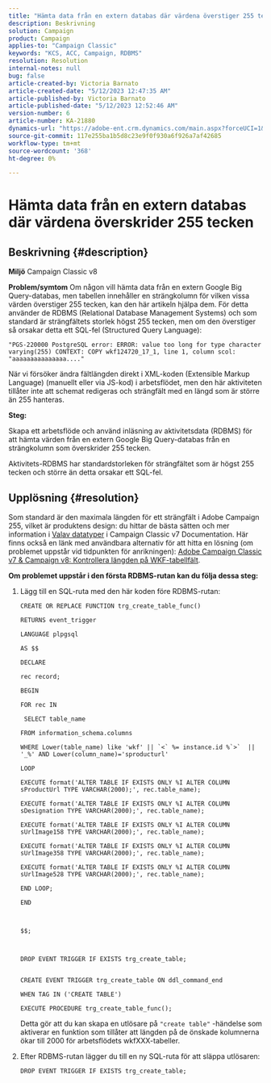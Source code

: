 ```yaml
---
title: "Hämta data från en extern databas där värdena överstiger 255 tecken"
description: Beskrivning
solution: Campaign
product: Campaign
applies-to: "Campaign Classic"
keywords: "KCS, ACC, Campaign, RDBMS"
resolution: Resolution
internal-notes: null
bug: false
article-created-by: Victoria Barnato
article-created-date: "5/12/2023 12:47:35 AM"
article-published-by: Victoria Barnato
article-published-date: "5/12/2023 12:52:46 AM"
version-number: 6
article-number: KA-21880
dynamics-url: "https://adobe-ent.crm.dynamics.com/main.aspx?forceUCI=1&pagetype=entityrecord&etn=knowledgearticle&id=079d8f90-5ef0-ed11-8849-6045bd006268"
source-git-commit: 117e255ba1b5d8c23e9f0f930a6f926a7af42685
workflow-type: tm+mt
source-wordcount: '368'
ht-degree: 0%

---
```


# Hämta data från en extern databas där värdena överskrider 255 tecken

## Beskrivning {#description}


<b>Miljö</b>
Campaign Classic v8

<b>Problem/symtom</b>
Om någon vill hämta data från en extern Google Big Query-databas, men tabellen innehåller en strängkolumn för vilken vissa värden överstiger 255 tecken, kan den här artikeln hjälpa dem. För detta använder de RDBMS (Relational Database Management Systems) och som standard är strängfältets storlek högst 255 tecken, men om den överstiger så orsakar detta ett SQL-fel (Structured Query Language):

`"PGS-220000 PostgreSQL error: ERROR: value too long for type character varying(255) CONTEXT: COPY wkf124720_17_1, line 1, column scol: "aaaaaaaaaaaaaaa...."`



När vi försöker ändra fältlängden direkt i XML-koden (Extensible Markup Language) (manuellt eller via JS-kod) i arbetsflödet, men den här aktiviteten tillåter inte att schemat redigeras och strängfält med en längd som är större än 255 hanteras.



<b>Steg:</b>

Skapa ett arbetsflöde och använd inläsning av aktivitetsdata (RDBMS) för att hämta värden från en extern Google Big Query-databas från en strängkolumn som överskrider 255 tecken.

Aktivitets-RDBMS har standardstorleken för strängfältet som är högst 255 tecken och större än detta orsakar ett SQL-fel.


## Upplösning {#resolution}


Som standard är den maximala längden för ett strängfält i Adobe Campaign 255, vilket är produktens design: du hittar de bästa sätten och mer information i [Val](https://experienceleague.adobe.com/docs/campaign-classic/using/configuring-campaign-classic/data-model/data-model-best-practices.html?lang=en#data-types)[av data](https://experienceleague.adobe.com/docs/campaign-classic/using/configuring-campaign-classic/data-model/data-model-best-practices.html?lang=en#data-types)[typer](https://experienceleague.adobe.com/docs/campaign-classic/using/configuring-campaign-classic/data-model/data-model-best-practices.html?lang=en#data-types) i Campaign Classic v7 Documentation. Här finns också en länk med användbara alternativ för att hitta en lösning (om problemet uppstår vid tidpunkten för anrikningen): [Adobe Campaign Classic v7 &amp; Campaign v8: Kontrollera längden på WKF-tabellfält](https://experienceleaguecommunities.adobe.com/t5/adobe-campaign-classic-questions/controlling-wkf-table-field-length/td-p/355506).

<b>Om problemet uppstår i den första RDBMS-rutan kan du följa dessa steg:</b>



1. Lägg till en SQL-ruta med den här koden före RDBMS-rutan:

   ```
   CREATE OR REPLACE FUNCTION trg_create_table_func()
   
   RETURNS event_trigger
   
   LANGUAGE plpgsql
   
   AS $$
   
   DECLARE
   
   rec record;
   
   BEGIN
   
   FOR rec IN
   
    SELECT table_name
   
   FROM information_schema.columns
   
   WHERE Lower(table_name) like 'wkf' || `<` %= instance.id %`>`  || '_%' AND Lower(column_name)='sproducturl'
   
   LOOP
   
   EXECUTE format('ALTER TABLE IF EXISTS ONLY %I ALTER COLUMN sProductUrl TYPE VARCHAR(2000);', rec.table_name);
   
   EXECUTE format('ALTER TABLE IF EXISTS ONLY %I ALTER COLUMN sDesignation TYPE VARCHAR(2000);', rec.table_name);
   
   EXECUTE format('ALTER TABLE IF EXISTS ONLY %I ALTER COLUMN sUrlImage158 TYPE VARCHAR(2000);', rec.table_name);
   
   EXECUTE format('ALTER TABLE IF EXISTS ONLY %I ALTER COLUMN sUrlImage358 TYPE VARCHAR(2000);', rec.table_name);
   
   EXECUTE format('ALTER TABLE IF EXISTS ONLY %I ALTER COLUMN sUrlImage528 TYPE VARCHAR(2000);', rec.table_name);
   
   END LOOP;
   
   END
   
   
   
   $$;
   
   
   
   DROP EVENT TRIGGER IF EXISTS trg_create_table;
   
   
   CREATE EVENT TRIGGER trg_create_table ON ddl_command_end
   
   WHEN TAG IN ('CREATE TABLE')
   
   EXECUTE PROCEDURE trg_create_table_func();
   ```






   Detta gör att du kan skapa en utlösare på `"create table"` -händelse som aktiverar en funktion som tillåter att längden på de önskade kolumnerna ökar till 2000 för arbetsflödets wkfXXX-tabeller.
2. Efter RDBMS-rutan lägger du till en ny SQL-ruta för att släppa utlösaren:

   `DROP EVENT TRIGGER IF EXISTS trg_create_table;`


